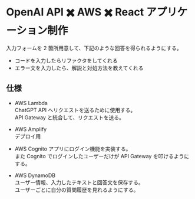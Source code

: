 # OpenAI API ✖️ AWS ✖️ React アプリケーション制作

入力フォームを 2 箇所用意して、下記のような回答を得られるようにする。

- コードを入力したらリファクタをしてくれる
- エラー文を入力したら、解説と対処方法を教えてくれる

## 仕様

- AWS Lambda  
  ChatGPT API へリクエストを送るために使用する。  
  API Gateway と統合して、リクエストを送る。

- AWS Amplify  
  デプロイ用

- AWS Cognito
  アプリにログイン機能を実装する。  
  また Cognito でログインしたユーザーだけが API Gateway を叩けるようにする。

- AWS DynamoDB  
  ユーザー情報、入力したテキストと回答文を保存する。  
  ユーザーごとに自分の質問履歴を見れるようにする。
